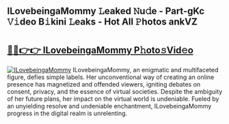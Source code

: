 ## ILovebeingaMommy 𝙻eaked 𝙽u𝚍e - Part-gKc 𝚅𝚒deo B𝚒kini 𝙻eaks - Hot All 𝙿hotos ankVZ

# <h2><a href="http://ld3wf7q.urlbe.top/?page=ILovebeingaMommy">🔗🔗👉👉 ILovebeingaMommy P𝚑oto𝚜Vid𝚎o</a></h2>

[![ILovebeingaMommy](https://i.imgur.com/eBuTRDB.gif)](http://ld3wf7q.urlbe.top/?page=ILovebeingaMommy)
ILovebeingaMommy, an enigmatic and multifaceted figure, defies simple labels. Her unconventional way of creating an online presence has magnetized and offended viewers, igniting debates on consent, privacy, and the essence of virtual societies. Despite the ambiguity of her future plans, her impact on the virtual world is undeniable. Fueled by an unyielding resolve and undeniable enchantment, ILovebeingaMommy progress in the digital realm is unrelenting.
